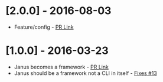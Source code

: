 # [2.0.0] - 2016-08-03
- Feature/config - [PR Link](https://github.com/thebeansgroup/januscli/pull/23)
# [1.0.0] - 2016-03-23
- Janus becomes a framework - [PR Link](https://github.com/thebeansgroup/januscli/pull/14)
 - Janus should be a framework not a CLI in itself - [Fixes #13](https://github.com/thebeansgroup/januscli/issues/13)

